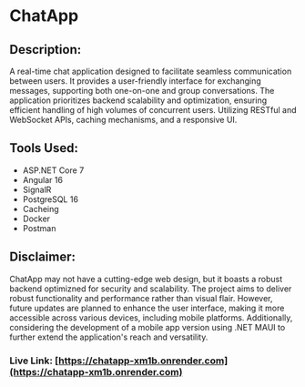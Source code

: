 # ChatApp

## Description:

A real-time chat application designed to facilitate seamless communication between users. It provides a user-friendly interface for exchanging messages, supporting both one-on-one and group conversations. The application prioritizes backend scalability and optimization, ensuring efficient handling of high volumes of concurrent users. Utilizing RESTful and WebSocket APIs, caching mechanisms, and a responsive UI.

## Tools Used:

- ASP.NET Core 7
- Angular 16
- SignalR
- PostgreSQL 16
- Cacheing
- Docker
- Postman

## Disclaimer:

ChatApp may not have a cutting-edge web design, but it boasts a robust backend optimizned for security and scalability. The project aims to deliver robust functionality and performance rather than visual flair. However, future updates are planned to enhance the user interface, making it more accessible across various devices, including mobile platforms. Additionally, considering the development of a mobile app version using .NET MAUI to further extend the application's reach and versatility.

### Live Link: [https://chatapp-xm1b.onrender.com](https://chatapp-xm1b.onrender.com)
